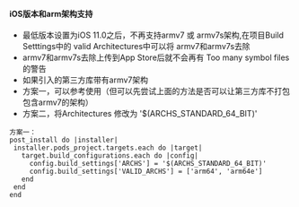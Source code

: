 #### iOS版本和arm架构支持
 - 最低版本设置为iOS 11.0之后，不再支持armv7 或 armv7s架构,在项目Build Setttings中的 valid Architectures中可以将 armv7和armv7s去除
 - armv7和armv7s去除上传到App Store后就不会再有 Too many symbol files的警告
 - 如果引入的第三方库带有armv7架构
 - 方案一，可以参考使用（但可以先尝试上面的方法是否可以让第三方库不打包包含armv7的架构）
 - 方案二，将Architectures 修改为 '$(ARCHS_STANDARD_64_BIT)'
 ```
 方案一：
 post_install do |installer|
  installer.pods_project.targets.each do |target|
    target.build_configurations.each do |config|
      config.build_settings['ARCHS'] = '$(ARCHS_STANDARD_64_BIT)'
      config.build_settings['VALID_ARCHS'] = ['arm64', 'arm64e']
    end
  end
end
 ```
